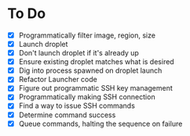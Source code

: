 # To Do

* [X] Programmatically filter image, region, size
* [X] Launch droplet
* [X] Don't launch droplet if it's already up
* [X] Ensure existing droplet matches what is desired
* [X] Dig into process spawned on droplet launch
* [X] Refactor Launcher code
* [X] Figure out programmatic SSH key management
* [X] Programmatically making SSH connection
* [X] Find a way to issue SSH commands
* [X] Determine command success
* [X] Queue commands, halting the sequence on failure
